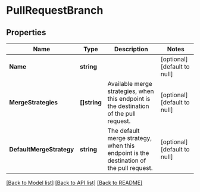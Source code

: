 # PullRequestBranch

## Properties
Name | Type | Description | Notes
------------ | ------------- | ------------- | -------------
**Name** | **string** |  | [optional] [default to null]
**MergeStrategies** | **[]string** | Available merge strategies, when this endpoint is the destination of the pull request. | [optional] [default to null]
**DefaultMergeStrategy** | **string** | The default merge strategy, when this endpoint is the destination of the pull request. | [optional] [default to null]

[[Back to Model list]](../README.md#documentation-for-models) [[Back to API list]](../README.md#documentation-for-api-endpoints) [[Back to README]](../README.md)


